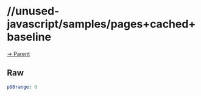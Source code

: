 
# //unused-javascript/samples/pages+cached+baseline

[→ Parent](../..)


## Raw


```yaml
p90range: 0

```

